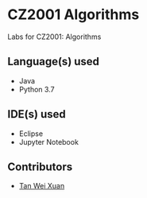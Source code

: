 # CZ2001 Algorithms
Labs for CZ2001: Algorithms

## Language(s) used
* Java
* Python 3.7

## IDE(s) used
* Eclipse
* Jupyter Notebook

## Contributors
* [Tan Wei Xuan](https://github.com/jermsinarocket)

